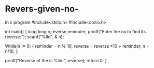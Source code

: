 # Revers-given-no-
In c program
#include<stdio.h>
#include<conio.h>

int main()
{
  long long n,reverse,reminder;
  printf("Enter the no to find its reverse:");
  scanf("%lld", & n);
  
  While(n != 0)
  {
      reminder = n % 10;
      reverse = reverse *10 + reminder;
      n = n/10;
  }
   
   printf("Reverse of the is %lld:", reverse); 
    return 0;
  }
